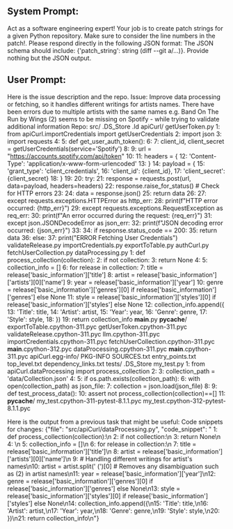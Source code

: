 System Prompt:
----------------
Act as a software engineering expert! Your job is to create patch strings for a given Python repository. Make sure to consider the line numbers in the patch!.
Please respond directly in the following JSON format: The JSON schema should include: {'patch_string': string (diff --git a/...)}. Provide nothing but the JSON output.

User Prompt:
--------------
Here is the issue description and the repo.
Issue:
Improve data processing or fetching, so it handles different writings for artists names. There have been errors due to multiple artists with the same names e.g. Band On The Run by Wings (2) seems to be missing on Spotify - while trying to validate additional information
Repo:
src/
    .DS_Store
    .ld
    apiCurl/
        getUserToken.py
            1: from apiCurl.importCredentials import getUserCredentials
            2: import json
            3: import requests
            4: 
            5: def get_user_auth_token():
            6: 
            7:     client_id, client_secret = getUserCredentials(service='Spotify')
            8: 
            9:     url = "https://accounts.spotify.com/api/token"
            10: 
            11:     headers = {
            12:         'Content-Type': 'application/x-www-form-urlencoded'
            13:     }
            14:     payload = {
            15:         'grant_type': 'client_credentials',
            16:         'client_id': {client_id},
            17:         'client_secret': {client_secret}
            18:     }
            19: 
            20:     try:
            21:         response = requests.post(url, data=payload, headers=headers)
            22:         response.raise_for_status()  # Check for HTTP errors
            23: 
            24:         data = response.json()
            25:         return data
            26: 
            27:     except requests.exceptions.HTTPError as http_err:
            28:         print(f"HTTP error occurred: {http_err}")
            29:     except requests.exceptions.RequestException as req_err:
            30:         print(f"An error occurred during the request: {req_err}")
            31:     except json.JSONDecodeError as json_err:
            32:         print(f"JSON decoding error occurred: {json_err}")
            33: 
            34:     if response.status_code == 200:
            35:         return data
            36:     else:
            37:         print("ERROR Fetching User Credentials")
        validateRelease.py
        importCredentials.py
        exportToTable.py
        authCurl.py
        fetchUserCollection.py
        dataProcessing.py
            1: def process_collection(collection):
            2:     if not collection:
            3:         return None
            4: 
            5:     collection_info = []
            6:     for release in collection:
            7:         title = release['basic_information']['title']
            8:         artist = release['basic_information']['artists'][0]['name']
            9:         year = release['basic_information']['year']
            10:         genre = release['basic_information']['genres'][0] if release['basic_information']['genres'] else None
            11:         style = release['basic_information']['styles'][0] if release['basic_information']['styles'] else None
            12:         collection_info.append({
            13:             'Title': title,
            14:             'Artist': artist,
            15:             'Year': year,
            16:             'Genre': genre,
            17:             'Style': style,
            18:         })
            19:     return collection_info
        __main__.py
        __pycache__/
            exportToTable.cpython-311.pyc
            getUserToken.cpython-311.pyc
            validateRelease.cpython-311.pyc
            llm.cpython-311.pyc
            importCredentials.cpython-311.pyc
            fetchUserCollection.cpython-311.pyc
            __main__.cpython-312.pyc
            dataProcessing.cpython-311.pyc
            __main__.cpython-311.pyc
    apiCurl.egg-info/
        PKG-INFO
        SOURCES.txt
        entry_points.txt
        top_level.txt
        dependency_links.txt
tests/
    .DS_Store
    my_test.py
        1: from apiCurl.dataProcessing import process_collection
        2: 
        3: collection_path = 'data/Collection.json'
        4: 
        5: if os.path.exists(collection_path):
        6:     with open(collection_path) as json_file:
        7:         collection = json.load(json_file)
        8: 
        9: def test_process_data():
        10:     assert not process_collection(collection)==[]
        11: 
    __pycache__/
        my_test.cpython-311-pytest-8.1.1.pyc
        my_test.cpython-312-pytest-8.1.1.pyc

Here is the output from a previous task that might be useful:
Code snippets for changes: {"file": "src/apiCurl/dataProcessing.py", "code_snippet": " 1: def process_collection(collection):\n 2:     if not collection:\n 3:         return None\n 4: \n 5:     collection_info = []\n 6:     for release in collection:\n 7:         title = release['basic_information']['title']\n 8:         artist = release['basic_information']['artists'][0]['name']\n 9:         # Handling different writings for artist's names\n10:         artist = artist.split(' (')[0]  # Removes any disambiguation such as (2) in artist names\n11:         year = release['basic_information']['year']\n12:         genre = release['basic_information']['genres'][0] if release['basic_information']['genres'] else None\n13:         style = release['basic_information']['styles'][0] if release['basic_information']['styles'] else None\n14:         collection_info.append({\n15:             'Title': title,\n16:             'Artist': artist,\n17:             'Year': year,\n18:             'Genre': genre,\n19:             'Style': style,\n20:         })\n21:     return collection_info\n"}
